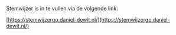 Stemwijzer is in te vullen via de volgende link:

[https://stemwijzergo.daniel-dewit.nl/](https://stemwijzergo.daniel-dewit.nl/)